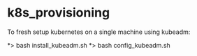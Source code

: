# k8s_provisioning

To fresh setup kubernetes on a single machine using kubeadm:

*> bash install_kubeadm.sh
*> bash config_kubeadm.sh
